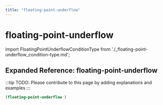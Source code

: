 ```yaml
---
title: "floating-point-underflow"
---
```


# floating-point-underflow

import FloatingPointUnderflowConditionType from './_floating-point-underflow_condition-type.md';

<FloatingPointUnderflowConditionType />

## Expanded Reference: floating-point-underflow

:::tip
TODO: Please contribute to this page by adding explanations and examples
:::

```lisp
(floating-point-underflow )
```
